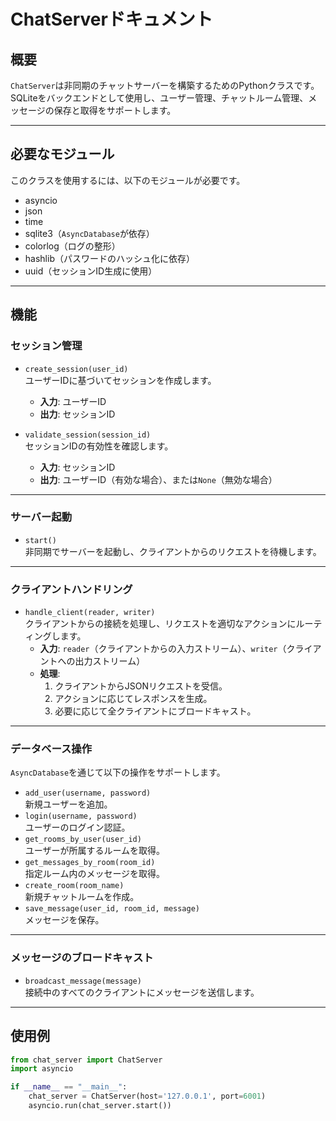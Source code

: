 # ChatServerドキュメント

## 概要
`ChatServer`は非同期のチャットサーバーを構築するためのPythonクラスです。SQLiteをバックエンドとして使用し、ユーザー管理、チャットルーム管理、メッセージの保存と取得をサポートします。

---

## 必要なモジュール
このクラスを使用するには、以下のモジュールが必要です。

- asyncio
- json
- time
- sqlite3（`AsyncDatabase`が依存）
- colorlog（ログの整形）
- hashlib（パスワードのハッシュ化に依存）
- uuid（セッションID生成に使用）

---

## 機能

### セッション管理
- `create_session(user_id)`  
  ユーザーIDに基づいてセッションを作成します。
  - **入力**: ユーザーID
  - **出力**: セッションID

- `validate_session(session_id)`  
  セッションIDの有効性を確認します。
  - **入力**: セッションID
  - **出力**: ユーザーID（有効な場合）、または`None`（無効な場合）

---

### サーバー起動
- `start()`  
  非同期でサーバーを起動し、クライアントからのリクエストを待機します。

---

### クライアントハンドリング
- `handle_client(reader, writer)`  
  クライアントからの接続を処理し、リクエストを適切なアクションにルーティングします。
  - **入力**: `reader`（クライアントからの入力ストリーム）、`writer`（クライアントへの出力ストリーム）
  - **処理**:
    1. クライアントからJSONリクエストを受信。
    2. アクションに応じてレスポンスを生成。
    3. 必要に応じて全クライアントにブロードキャスト。

---

### データベース操作
`AsyncDatabase`を通じて以下の操作をサポートします。

- `add_user(username, password)`  
  新規ユーザーを追加。
- `login(username, password)`  
  ユーザーのログイン認証。
- `get_rooms_by_user(user_id)`  
  ユーザーが所属するルームを取得。
- `get_messages_by_room(room_id)`  
  指定ルーム内のメッセージを取得。
- `create_room(room_name)`  
  新規チャットルームを作成。
- `save_message(user_id, room_id, message)`  
  メッセージを保存。

---

### メッセージのブロードキャスト
- `broadcast_message(message)`  
  接続中のすべてのクライアントにメッセージを送信します。

---

## 使用例
```python
from chat_server import ChatServer
import asyncio

if __name__ == "__main__":
    chat_server = ChatServer(host='127.0.0.1', port=6001)
    asyncio.run(chat_server.start())
